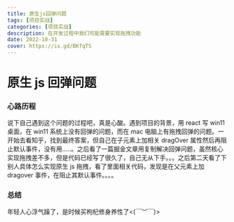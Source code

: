 ```yaml
---
title: 原生js回弹问题
tags: [项目实战]
categories: [项目实战]
description: 在开发过程中我们可能需要实现拖拽功能
date: 2022-10-31
cover: https://is.gd/BKfqTS
---
```


# 原生 js 回弹问题

### 心路历程

说下自己遇到这个问题的过程吧，真是心酸。遇到项目的背景，用 react 写 win11 桌面，在 win11 系统上没有回弹的问题，而在 mac 电脑上有拖拽回弹的问题。一开始去看知乎，找到最终答案，但自己在子元素上加相关 dragOver 属性然后再阻止默认事件，没有用.....。之后看了一篇掘金文章用复制解决回弹问题，虽然核心实现拖拽差不多，但是代码已经写了很久了，自己无从下手。。。之后第二天看了下别人具体怎么实现原生 js 拖拽，看了里面相关代码，发现是在父元素上加 dragover 事件，在阻止其默认事件。。。。

### 总结

年轻人心浮气躁了，是时候买枸杞修身养性了<(￣︶￣)>
